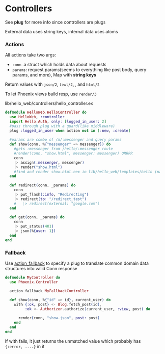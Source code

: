 #   Controllers

See **plug** for more info since controllers are plugs

External data uses string keys, internal data uses atoms

### Actions

All actions take two args:

- `conn`: a struct which holds data about requests
- `params`: request params(seems to everything like post body, query params, and more), Map with **string keys** 

Return values with `json/2`,  `text/2`, , and `html/2` 

To let Phoenix views build resp, use `render/3`

lib/hello_web/controllers/hello_controller.ex

```elixir
defmodule HelloWeb.HelloController do
  use HelloWeb, :controller
  import Hello.Auth, only: [logged_in_user: 2]
  #pass through plug with a guard(like middleware)
  plug :logged_in_user when action not in [:new, :create]
  
  #params are combo of /m/:messenger and query params
  def show(conn, %{"messenger" => messenger}) do
    #gets :messenger from /hello/:messenger route
    #render(conn, "show.html", messenger: messenger) ORRRR
    conn
    |> assign(:messenger, messenger)
    |> render("show.html")
    #find and render show.html.eex in lib/hello_web/templates/hello (named after controller)
  end
  
  def redirect(conn, _params) do
  	conn 
  	|> put_flash(:info, "Redirecting")
  	|> redirect(to: "/redirect_test")
  	#  	|> redirect(external: "google.com")
  end
  
  def get(conn, _params) do
    conn
    |> put_status(401)
    |> json(%{user: 1})
  end
end
```

### Fallback

Use [action_fallback](https://hexdocs.pm/phoenix/Phoenix.Controller.html#action_fallback/1) to specify a plug to translate common domain data structures into valid Conn response

```elixir
defmodule MyController do
  use Phoenix.Controller

  action_fallback MyFallbackController
  
  def show(conn, %{"id" => id}, current_user) do
    with {:ok, post} <- Blog.fetch_post(id),
         :ok <- Authorizer.authorize(current_user, :view, post) do

      render(conn, "show.json", post: post)
    end
  end
end
```

If with fails, it just returns the unmatched value which probably has` {:error, ....}` in it